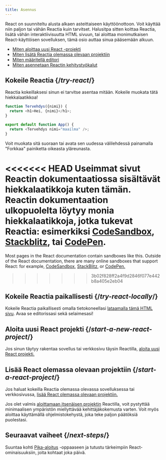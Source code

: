 ```yaml
---
title: Asennus
---
```


<Intro>

React on suunniteltu alusta alkaen asteittaiseen käyttöönottoon. Voit käyttää niin paljon tai vähän Reactia kuin tarvitset. Halusitpa sitten koittaa Reactia, lisätä vähän interaktiivisuutta HTML sivuun, tai aloittaa monimutkaisen React-käyttöisen sovelluksen, tämä osio auttaa sinua pääsemään alkuun.

</Intro>

<YouWillLearn isChapter={true}>

- [Miten aloittaa uusi React -projekti](/learn/start-a-new-react-project)
- [Miten lisätä Reactia olemassa olevaan projektiin](/learn/add-react-to-an-existing-project)
- [Miten määritellä editori](/learn/editor-setup)
- [Miten asennetaan Reactin kehitystyökalut](/learn/react-developer-tools)

</YouWillLearn>

## Kokeile Reactia {/*try-react*/}

Reactia kokeillaksesi sinun ei tarvitse asentaa mitään. Kokeile muokata tätä hiekkalaatikkoa!

<Sandpack>

```js
function Tervehdys({nimi}) {
  return <h1>Hei, {nimi}</h1>;
}

export default function App() {
  return <Tervehdys nimi="maailma" />;
}
```

</Sandpack>

Voit muokata sitä suoraan tai avata sen uudessa välilehdessä painamalla "Forkkaa" painiketta oikeasta yläreunasta.

<<<<<<< HEAD
Useimmat sivut Reactin dokumentaatiossa sisältävät hiekkalaatikkoja kuten tämän. Reactin dokumentaation ulkopuolelta löytyy monia hiekkalaatikkoja, jotka tukevat Reactia: esimerkiksi [CodeSandbox](https://codesandbox.io/s/new), [Stackblitz](https://stackblitz.com/fork/react), tai [CodePen](https://codepen.io/pen?&editors=0010&layout=left&prefill_data_id=3f4569d1-1b11-4bce-bd46-89090eed5ddb).
=======
Most pages in the React documentation contain sandboxes like this. Outside of the React documentation, there are many online sandboxes that support React: for example, [CodeSandbox](https://codesandbox.io/s/new), [StackBlitz](https://stackblitz.com/fork/react), or [CodePen.](https://codepen.io/pen?template=QWYVwWN)
>>>>>>> 3b02f828ff2a4f9d2846f077e442b8a405e2eb04

## Kokeile Reactia paikallisesti {/*try-react-locally*/}

Kokeile Reactia paikallisesti omalla tietokoneellasi [lataamalla tämä HTML sivu](https://gist.githubusercontent.com/gaearon/0275b1e1518599bbeafcde4722e79ed1/raw/db72dcbf3384ee1708c4a07d3be79860db04bff0/example.html). Avaa se editorissasi sekä selaimesasi!

## Aloita uusi React projekti {/*start-a-new-react-project*/}

Jos sinun täytyy rakentaa sovellus tai verkkosivu täysin Reactilla, [aloita uusi React projekti.](/learn/start-a-new-react-project)

## Lisää React olemassa olevaan projektiin {/*start-a-react-project*/}

Jos haluat kokeilla Reactia olemassa olevassa sovelluksessa tai verkkosivussa, [lisää React olemassa olevaan projektiin.](/learn/add-react-to-an-existing-project)

Jos olet valmis [aloittamaan itsenäisen projektin](/learn/start-a-new-react-project) Reactilla, voit pystyttää minimaalisen ympäristön miellyttävää kehittäjäkokemusta varten. Voit myös aloittaa käyttämällä ohjelmistokehystä, joka teke paljon päätöksiä puolestasi.

## Seuraavat vaiheet {/*next-steps*/}

Suuntaa kohti [Pika-aloitus](/learn) -oppaaseen ja tutustu tärkeimpiin React-ominaisuuksiin, joita kohtaat joka päivä.

